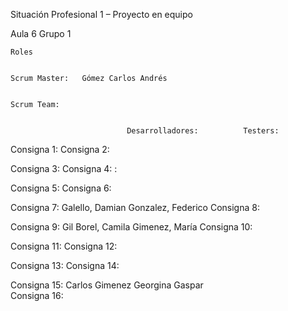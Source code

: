Situación Profesional 1 – Proyecto en equipo 				
				
				
				
Aula 6 Grupo 1				
				
				
	Roles			
				
				
	Scrum Master: 	Gómez Carlos Andrés		
				
				
	Scrum Team:			
				
				
	                          Desarrolladores:			Testers:
				
Consigna 1:
Consigna 2:	

Consigna 3:
Consigna 4:	:

Consigna 5:
Consigna 6:

Consigna 7:					 Galello, Damian			Gonzalez, Federico
Consigna 8:

Consigna 9:                  Gil Borel, Camila           Gimenez, María
Consigna 10:

Consigna 11:
Consigna 12:

Consigna 13:
Consigna 14:				

Consigna 15:                 Carlos Gimenez              Georgina Gaspar                      
Consigna 16:                                      
